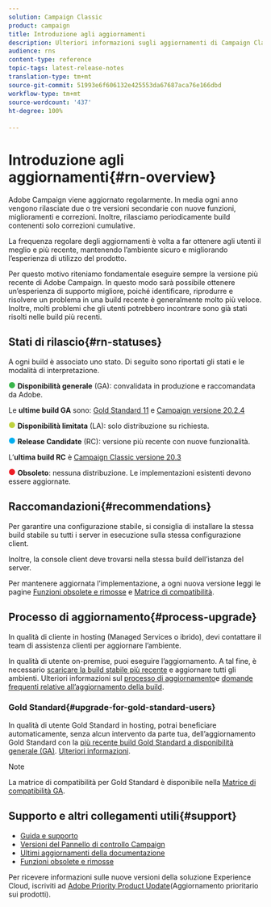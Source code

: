 ```yaml
---
solution: Campaign Classic
product: campaign
title: Introduzione agli aggiornamenti
description: Ulteriori informazioni sugli aggiornamenti di Campaign Classic
audience: rns
content-type: reference
topic-tags: latest-release-notes
translation-type: tm+mt
source-git-commit: 51993e6f606132e425553da67687aca76e166dbd
workflow-type: tm+mt
source-wordcount: '437'
ht-degree: 100%

---
```



# Introduzione agli aggiornamenti{#rn-overview}

 Adobe Campaign viene aggiornato regolarmente. In media ogni anno vengono rilasciate due o tre versioni secondarie con nuove funzioni, miglioramenti e correzioni. Inoltre, rilasciamo periodicamente build contenenti solo correzioni cumulative.

La frequenza regolare degli aggiornamenti è volta a far ottenere agli utenti il meglio e più recente, mantenendo l’ambiente sicuro e migliorando l’esperienza di utilizzo del prodotto.

Per questo motivo riteniamo fondamentale eseguire sempre la versione più recente di Adobe Campaign. In questo modo sarà possibile ottenere un’esperienza di supporto migliore, poiché identificare, riprodurre e risolvere un problema in una build recente è generalmente molto più veloce. Inoltre, molti problemi che gli utenti potrebbero incontrare sono già stati risolti nelle build più recenti.

## Stati di rilascio{#rn-statuses}

A ogni build è associato uno stato. Di seguito sono riportati gli stati e le modalità di interpretazione.

![](assets/do-not-localize/green3.png) **Disponibilità generale** (GA): convalidata in produzione e raccomandata da Adobe.

Le **ultime build GA** sono: [Gold Standard 11](../../rn/using/gold-standard.md#gs-11) e [Campaign versione 20.2.4](../../rn/using/release--20-2.md#release-20-2-4-build-9187)

![](assets/do-not-localize/limited3.png) **Disponibilità limitata** (LA): solo distribuzione su richiesta.

![](assets/do-not-localize/blue3.png) **Release Candidate** (RC): versione più recente con nuove funzionalità.

L’**ultima build RC** è [Campaign Classic versione 20.3](../../rn/using/latest-release.md)

![](assets/do-not-localize/red3.png) **Obsoleto**: nessuna distribuzione. Le implementazioni esistenti devono essere aggiornate.

## Raccomandazioni{#recommendations}

Per garantire una configurazione stabile, si consiglia di installare la stessa build stabile su tutti i server in esecuzione sulla stessa configurazione client.

Inoltre, la console client deve trovarsi nella stessa build dell’istanza del server.

Per mantenere aggiornata l’implementazione, a ogni nuova versione leggi le pagine [Funzioni obsolete e rimosse](../../rn/using/deprecated-features.md) e [Matrice di compatibilità](../../rn/using/compatibility-matrix.md).

## Processo di aggiornamento{#process-upgrade}

In qualità di cliente in hosting (Managed Services o ibrido), devi contattare il team di assistenza clienti per aggiornare l’ambiente.

In qualità di utente on-premise, puoi eseguire l’aggiornamento. A tal fine, è necessario [scaricare la build stabile più recente](https://experience.adobe.com/#/downloads/content/software-distribution/en/campaign.html) e aggiornare tutti gli ambienti. Ulteriori informazioni sul [processo di aggiornamento](../../production/using/build-upgrade.md)e [domande frequenti relative all’aggiornamento della build](../../platform/using/faq-build-upgrade.md).

### Gold Standard{#upgrade-for-gold-standard-users}

In qualità di utente Gold Standard in hosting, potrai beneficiare automaticamente, senza alcun intervento da parte tua, dell’aggiornamento Gold Standard con la [più recente build Gold Standard a disponibilità generale (GA)](../../rn/using/gold-standard.md#gs-10). [Ulteriori informazioni](https://helpx.adobe.com/it/campaign/kb/gold-standard.html).

>[!NOTE]
>La matrice di compatibilità per Gold Standard è disponibile nella [Matrice di compatibilità GA](../../rn/using/compatibility-matrix-gs.md).

## Supporto e altri collegamenti utili{#support}

* [Guida e supporto](https://helpx.adobe.com/it/campaign/kb/ac-support.html#acc-support)
* [Versioni del Pannello di controllo Campaign](https://docs.adobe.com/content/help/it-IT/control-panel/using/release-notes.html)
* [Ultimi aggiornamenti della documentazione](../../rn/using/documentation-updates.md)
* [Funzioni obsolete e rimosse](../../rn/using/deprecated-features.md)

Per ricevere informazioni sulle nuove versioni della soluzione Experience Cloud, iscriviti ad [Adobe Priority Product Update](https://www.adobe.com/it/subscription/priority-product-update.html)(Aggiornamento prioritario sui prodotti).
